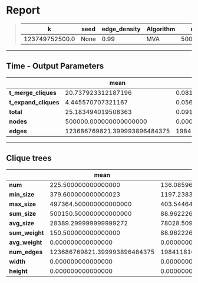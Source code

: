 # Report

> |k|seed|edge_density|Algorithm|n|Trials|
> |-|-|-|-|-|-|
> |123749752500.0|None|0.99|MVA|500000|10|

---
## Time - Output Parameters
||mean|std|
|-|-|-|
|**t_merge_cliques**|    20.737923312187196|     0.081325566169524|
|**t_expand_cliques**|     4.445570707321167|     0.056082414560310|
|**total**|    25.183494019508363|     0.091100855297014|
|**nodes**|500000.000000000000000|     0.000000000000000|
|**edges**|123686769821.399993896484375|198411816.708449691534042|

---
## Clique trees


||mean|std|
|-|-|-|
|**num**|   225.500000000000000|   136.085961395321334|
|**min_size**|   379.600000000000023|  1197.238322139748561|
|**max_size**|497364.500000000000000|   403.544641616981210|
|**sum_size**|500150.500000000000000|    88.962226690757788|
|**avg_size**| 28389.299999999999272| 78028.509241530147847|
|**sum_weight**|   150.500000000000000|    88.962226690757788|
|**avg_weight**|     0.000000000000000|     0.000000000000000|
|**num_edges**|123686769821.399993896484375|198411816.708449691534042|
|**width**|     0.000000000000000|     0.000000000000000|
|**height**|     0.000000000000000|     0.000000000000000|
